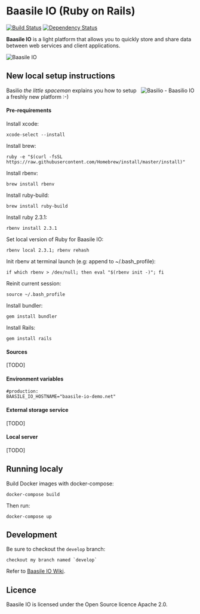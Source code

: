 # Baasile IO (Ruby on Rails)

[![Build Status](https://travis-ci.org/baasile-io/baasile-io.svg?branch=master)](https://travis-ci.org/baasile-io/baasile-io) [![Dependency Status](https://dependencyci.com/github/baasile-io/baasile-io/badge)](https://dependencyci.com/github/baasile-io/baasile-io)

**Baasile IO** is a light platform that allows you to quickly store and share data between web services and client applications.

![Baasile IO](http://baasile.io/assets/img/github/baasile-io-github.png)

## New local setup instructions

<img align="right" src="http://baasile.io/assets/img/github/basilio-github-topright.png" alt="Basilio - Baasilio IO"/>

Basilio *the little spaceman* explains you how to setup a freshly new platform :-)

#### Pre-requirements

Install xcode:
```
xcode-select --install
```

Install brew:
```
ruby -e "$(curl -fsSL https://raw.githubusercontent.com/Homebrew/install/master/install)"
```

Install rbenv:
```
brew install rbenv
```

Install ruby-build:
```
brew install ruby-build
```

Install ruby 2.3.1:
```
rbenv install 2.3.1
```

Set local version of Ruby for Baasile IO:
```
rbenv local 2.3.1; rbenv rehash
```

Init rbenv at terminal launch (e.g: append to ~/.bash_profile):
```
if which rbenv > /dev/null; then eval "$(rbenv init -)"; fi
```

Reinit current session:
```
source ~/.bash_profile
```

Install bundler:
```
gem install bundler
```

Install Rails:
```
gem install rails
```

#### Sources

[TODO]

#### Environment variables

```
#production:
BAASILE_IO_HOSTNAME="baasile-io-demo.net"
```

#### External storage service

[TODO]

#### Local server

[TODO]

## Running localy

Build Docker images with docker-compose:
```
docker-compose build
```

Then run:
```
docker-compose up
```

## Development

Be sure to checkout the `develop` branch:

```
checkout my branch named `develop`
```

Refer to [Baasile IO Wiki](https://github.com/baasile-io/baasile-io/wiki).

## Licence

Baasile IO is licensed under the Open Source licence Apache 2.0.
